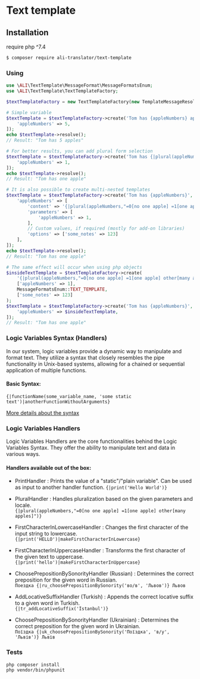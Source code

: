 # Text template

## Installation
require php ^7.4
```bash
$ composer require ali-translator/text-template
```

### Using

```php
use \ALI\TextTemplate\MessageFormat\MessageFormatsEnum;
use \ALI\TextTemplate\TextTemplateFactory;

$textTemplateFactory = new TextTemplateFactory(new TemplateMessageResolverFactory('en'));

# Simple variable
$textTemplate = $textTemplateFactory->create('Tom has {appleNumbers} apples', [
    'appleNumbers' => 5,
]);
echo $textTemplate->resolve();
// Result: "Tom has 5 apples"

# For better results, you can add plural form selection
$textTemplate = $textTemplateFactory->create('Tom has {|plural(appleNumbers,"=0[no one apple] =1[one apple] other[many apples]")}', [
    'appleNumbers' => 1,
]);
echo $textTemplate->resolve();
// Result: "Tom has one apple"

# It is also possible to create multi-nested templates
$textTemplate = $textTemplateFactory->create('Tom has {appleNumbers}', [
    'appleNumbers' => [
        'content' => '{|plural(appleNumbers,"=0[no one apple] =1[one apple] other[many apples]")}',
        'parameters' => [
            'appleNumbers' => 1,
        ],
        // Custom values, if required (mostly for add-on libraries)
        'options' => ['some_notes' => 123]
    ],
]);
echo $textTemplate->resolve();
// Result: "Tom has one apple"

# The same effect will occur when using php objects
$insideTextTemplate = $textTemplateFactory->create(
    '{|plural(appleNumbers,"=0[no one apple] =1[one apple] other[many apples]")}', 
    ['appleNumbers' => 1],
    MessageFormatsEnum::TEXT_TEMPLATE,
    ['some_notes' => 123]
);
$textTemplate = $textTemplateFactory->create('Tom has {appleNumbers}', [
    'appleNumbers' => $insideTextTemplate,
]);
// Result: "Tom has one apple"
```

### Logic Variables Syntax (Handlers)

In our system, logic variables provide a dynamic way to manipulate and format text. They utilize a syntax that closely resembles the pipe functionality in Unix-based systems, allowing for a chained or sequential application of multiple functions.

#### Basic Syntax:

```{|functionName(some_variable_name, 'some static text')|anotherFunctionWithoutArguments}```

[More details about the syntax](./guides/LOGIC_VARIABLES.md)

### Logic Variables Handlers

Logic Variables Handlers are the core functionalities behind the Logic Variables Syntax. They offer the ability to manipulate text and data in various ways.

#### Handlers available out of the box:

* PrintHandler
: Prints the value of a "static"/"plain variable". Can be used as input to another handler function.
```{|print('Hello World')}```

* PluralHandler
: Handles pluralization based on the given parameters and locale.<br>
```{|plural(appleNumbers,"=0[no one apple] =1[one apple] other[many apples]")}``` 

* FirstCharacterInLowercaseHandler
: Changes the first character of the input string to lowercase.<br>
```{|print('HELLO')|makeFirstCharacterInLowercase}```

* FirstCharacterInUppercaseHandler
: Transforms the first character of the given text to uppercase.
```{|print('hello')|makeFirstCharacterInUppercase}```

* ChoosePrepositionBySonorityHandler (Russian)
: Determines the correct preposition for the given word in Russian.<br>
```Поездка {|ru_choosePrepositionBySonority('во/в', 'Львов')} Львов```

* AddLocativeSuffixHandler (Turkish)
: Appends the correct locative suffix to a given word in Turkish.<br>
```{|tr_addLocativeSuffix('İstanbul')}```

* ChoosePrepositionBySonorityHandler (Ukrainian)
: Determines the correct preposition for the given word in Ukrainian.<br>
```Поїздка {|uk_choosePrepositionBySonority('Поїздка', 'в/у', 'Львів')} Львів```

### Tests
```bash
php composer install
php vendor/bin/phpunit
```
